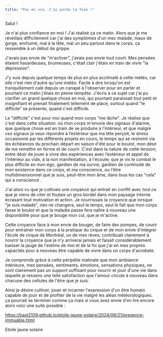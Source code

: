 ```yaml
---
title: "Pas en vie. J'ai perdu la foie !"
---
```

Salut !

Je n'ai plus confiance en moi !
J'ai réalisé ça ce matin. Alors que je me réveillais difficilement car j'ai des symptômes d'un mec malade, maux de gorge, enrhumé, mal à la tête, mal un peu partout dans le corps. ça ressemble à un début de grippe.

J'avais pas envie de "m'activer", j'avais pas envie tout court.
Mes pensées étaient hasardeuses, brumeuses, c'était clair j'étais en train de vivre "la dépression".

J'y suis depuis quelque temps de plus en plus acclimaté à cette météo, car elle n'est rien d'autre qu'une météo. 
Facile à dire lorsqu'on est tranquillement calé depuis un canapé à l'observer pour en parler et pourtant ce matin j'étais en pleine tempête.
J'écris à ce sujet car j'ai pu clarifier un grand quelque chose en moi, qui pourtant paraissait tout petit et insignifiant et prenait finalement tellement de place, surtout quand "le difficile" se présente, quand c'est difficile.

Le "difficile" c'est pour moi quand mon corps "me lâche". Je réalise que c'est dans cette situation: où mon corps m'envoie des signaux d'alarme, que quelque chose est en train de se produire à l'intérieur, et que malgré ces signaux je veux répondre à l’extérieur que ma tête perçoit, le stress occasionné par les différents projets en cours, le temps qui se restreint via les échéances du prochain départ en saison d'été pour le boulot, mon désir de me remettre en forme et de courir.
C'est dans la nature de cette tension; entre désir de jouer à vivre des expériences avec l’extérieur et appel de l'intérieur au vide, à la non manifestation, à l'écoute; que je vis le combat le plus difficile en mon égo, gardien de ma survie, gardien de continuité de mon existence dans ce corps, et ma conscience, ou l'être multidimensionnel que je suis, peut-être mon âme, dans tous les cas "cela" qui a conscience .

J'ai alors vu que je cultivais une croyance qui entrait en conflit avec tout ce que je viens de citer et foutais un gros bordel dans mon paysage interne écrasant tout motivation et action.
Je nourrissais la croyance que lorsque "je suis malade", rien ne changera, seul le temps, seul le fait que mon corps fasse le boulot et que la maladie passe fera naître à nouveau une disponibilité pour que je bouge mon cul, que je m'active.

Cette croyance face à mon envie de bouger, de faire des pompes, de courir pour entraîner mon corps à la pratique du cirque et de mon envie d'intégrer l'école de cirque de Montréal, un de mes rêves; contribuait clairement à nourrir la croyance que je n'y arriverai jamais et faisait considérablement baisser la jauge de l'estime de moi et de la foi que j'ai en mes propres capacités pour à nouveau être capable de vivre dans un corps d'acrobate.

Je comprends grâce à cette péripétie matinale que mon ambiance intérieure, mes pensées, sentiments, émotions, sensations physiques, ne sont clairement pas un support suffisant pour nourrir et jouir d'une vie dans laquelle je ressens une telle satisfaction que l'amour circule à nouveau dans chacune des cellules de l'être que je suis.

Ainsi je désire cultiver, jouer et incarner l'expression d'un être humain capable de jouir et de profiter de la vie malgré les aléas météorologiques.
ça pourrait se terminer comme ça mais si vous avez envie d'en lire encore alors voici une suite possible :

https://bast2109.github.io/etoile-jaune-solaire/2024/06/21/presence-immuable.html

Etoile jaune solaire